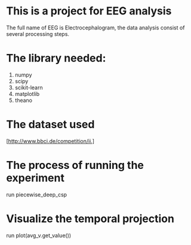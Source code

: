 # This is a project for EEG analysis
The full name of EEG is Electrocephalogram, the data analysis consist of several processing steps.

# The library needed:
1. numpy
2. scipy
3. scikit-learn
4. matplotlib
5. theano

# The dataset used
[http://www.bbci.de/competition/ii.]

# The process of running the experiment
run piecewise_deep_csp

# Visualize the temporal projection
run plot(avg_v.get_value())
